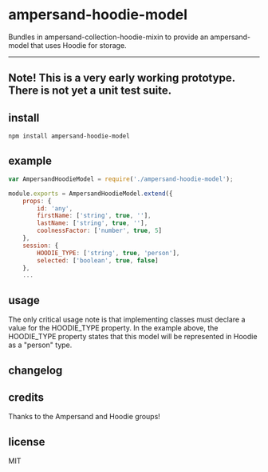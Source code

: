 # ampersand-hoodie-model

Bundles in ampersand-collection-hoodie-mixin to provide an ampersand-model that uses Hoodie for storage.

---
Note!  This is a very early working prototype.  There is not yet a unit test suite.
---

## install
```
npm install ampersand-hoodie-model
```

## example

```javascript
var AmpersandHoodieModel = require('./ampersand-hoodie-model');

module.exports = AmpersandHoodieModel.extend({
    props: {
        id: 'any',
        firstName: ['string', true, ''],
        lastName: ['string', true, ''],
        coolnessFactor: ['number', true, 5]
    },
    session: {
        HOODIE_TYPE: ['string', true, 'person'],
        selected: ['boolean', true, false]
    },
    ...
```    
## usage

The only critical usage note is that implementing classes must declare a value for the HOODIE_TYPE property.
In the example above, the HOODIE_TYPE property states that this model will be represented in Hoodie as a "person" type.

## changelog


## credits

Thanks to the Ampersand and Hoodie groups!

## license

MIT
